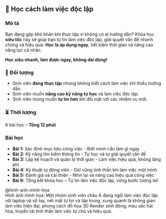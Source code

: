 ## 📌 Học cách làm việc độc lập  

### Mô tả  
Bạn đang gặp khó khăn khi thực tập vì không có ai hướng dẫn? Khóa học **siêu tốc** này sẽ giúp bạn tự tin làm việc độc lập, giải quyết vấn đề nhanh chóng và hiệu quả. **Học là áp dụng ngay**, tiết kiệm thời gian và nâng cao năng lực cá nhân.

**Học siêu nhanh, làm được ngay, không dài dòng!**

### 🎯 Đối tượng  
- Sinh viên **đang thực tập** nhưng không biết cách làm việc khi thiếu hướng dẫn.  
- Sinh viên muốn **nâng cao kỹ năng tự học** và làm việc độc lập.  
- Sinh viên mong muốn **tự tin hơn** khi đối mặt với các nhiệm vụ mới.  

### ⏳ Thời lượng  
6 bài học – **Tổng 12 phút**  

### Bài học  
- **Bài 1:** Xác định mục tiêu công việc - Biết mình cần làm gì ngay  
- **Bài 2:** Kỹ năng tìm kiếm thông tin - Tự học và tự giải quyết vấn đề  
- **Bài 3:** Lập kế hoạch và quản lý thời gian - Làm việc hiệu quả, không lãng phí  
- **Bài 4:** Kỹ thuật tự động viên - Giữ vững tinh thần khi làm việc một mình  
- **Bài 5:** Đánh giá và cải thiện - Nhìn lại và nâng cao hiệu quả công việc  
- **Bài 6:** Tổng kết khóa học – Tự tin làm việc độc lập, vững bước tương lai!  

@hinh-anh-minh-hoa  
Hình ảnh minh họa: Một nhóm sinh viên châu Á đang ngồi làm việc độc lập với laptop và sổ tay, nét mặt tự tin và tập trung, xung quanh là không gian làm việc hiện đại, phong cách đồ họa 3D Render sinh động, màu sắc hài hòa, truyền tải tinh thần làm việc tự chủ và hiệu quả.